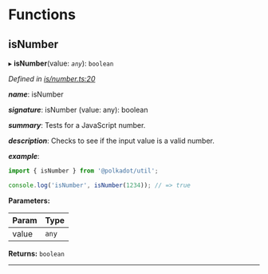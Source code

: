 

# Functions

<a id="isnumber"></a>

##  isNumber

▸ **isNumber**(value: *`any`*): `boolean`

*Defined in [is/number.ts:20](https://github.com/polkadot-js/common/blob/5ce8f91/packages/util/src/is/number.ts#L20)*

*__name__*: isNumber

*__signature__*: isNumber (value: any): boolean

*__summary__*: Tests for a JavaScript number.

*__description__*: Checks to see if the input value is a valid number.

*__example__*:   
```javascript
import { isNumber } from '@polkadot/util';

console.log('isNumber', isNumber(1234)); // => true
```

**Parameters:**

| Param | Type |
| ------ | ------ |
| value | `any` |

**Returns:** `boolean`

___

